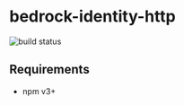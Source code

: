 # bedrock-identity-http

![build status](http://ci.digitalbazaar.com/buildStatus/icon?job=bedrock-identity-http)

## Requirements

- npm v3+
